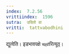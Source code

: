 ```yaml
---
index:  7.2.56
vrittiindex:  1596
sutra:  उदितो वा
vritti:  tattvabodhini 
---
```


द्यूत्वेति। इडभावपक्षे `च्छ्वो`रित्यूठ्। 

